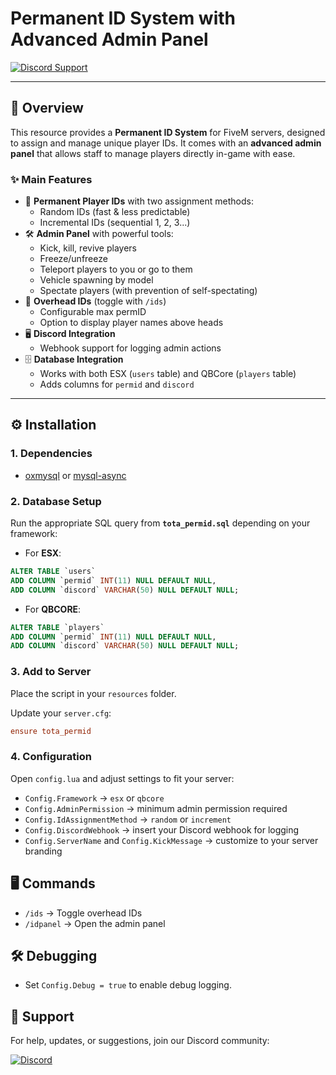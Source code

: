 # Permanent ID System with Advanced Admin Panel  

[![Discord Support](https://img.shields.io/badge/Discord-Support-blue?logo=discord&logoColor=white)](https://discord.gg/YOURSERVER)  

---

## 📖 Overview  
This resource provides a **Permanent ID System** for FiveM servers, designed to assign and manage unique player IDs. It comes with an **advanced admin panel** that allows staff to manage players directly in-game with ease.  

### ✨ Main Features  
- 🔑 **Permanent Player IDs** with two assignment methods:  
  - Random IDs (fast & less predictable)  
  - Incremental IDs (sequential 1, 2, 3...)  
- 🛠️ **Admin Panel** with powerful tools:  
  - Kick, kill, revive players  
  - Freeze/unfreeze  
  - Teleport players to you or go to them  
  - Vehicle spawning by model  
  - Spectate players (with prevention of self-spectating)  
- 🧑 **Overhead IDs** (toggle with `/ids`)  
  - Configurable max permID  
  - Option to display player names above heads  
- 🖥️ **Discord Integration**  
  - Webhook support for logging admin actions  
- 🗄️ **Database Integration**  
  - Works with both ESX (`users` table) and QBCore (`players` table)  
  - Adds columns for `permid` and `discord`  

---

## ⚙️ Installation  

### 1. Dependencies  
- [oxmysql](https://github.com/overextended/oxmysql) or [mysql-async](https://github.com/brouznouf/fivem-mysql-async)  

### 2. Database Setup  
Run the appropriate SQL query from **`tota_permid.sql`** depending on your framework:  

- For **ESX**:  
```sql
ALTER TABLE `users`
ADD COLUMN `permid` INT(11) NULL DEFAULT NULL,
ADD COLUMN `discord` VARCHAR(50) NULL DEFAULT NULL;
```

- For **QBCORE**:  
```sql
ALTER TABLE `players`
ADD COLUMN `permid` INT(11) NULL DEFAULT NULL,
ADD COLUMN `discord` VARCHAR(50) NULL DEFAULT NULL;
```

### 3. Add to Server
Place the script in your `resources` folder.

Update your `server.cfg`:
```cfg
ensure tota_permid
```

### 4. Configuration
Open `config.lua` and adjust settings to fit your server:
- `Config.Framework` → `esx` or `qbcore`
- `Config.AdminPermission` → minimum admin permission required
- `Config.IdAssignmentMethod` → `random` or `increment`
- `Config.DiscordWebhook` → insert your Discord webhook for logging
- `Config.ServerName` and `Config.KickMessage` → customize to your server branding

## 🖥️ Commands
- `/ids` → Toggle overhead IDs
- `/idpanel` → Open the admin panel

## 🛠️ Debugging
- Set `Config.Debug = true` to enable debug logging.

## 🤝 Support
For help, updates, or suggestions, join our Discord community:  

[![Discord](https://img.shields.io/badge/Discord-Support-blue?style=for-the-badge&logo=discord&logoColor=white)](https://discord.gg/9tspPPHEfM)
